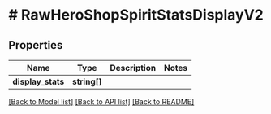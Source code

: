 # # RawHeroShopSpiritStatsDisplayV2

## Properties

Name | Type | Description | Notes
------------ | ------------- | ------------- | -------------
**display_stats** | **string[]** |  |

[[Back to Model list]](../../README.md#models) [[Back to API list]](../../README.md#endpoints) [[Back to README]](../../README.md)
